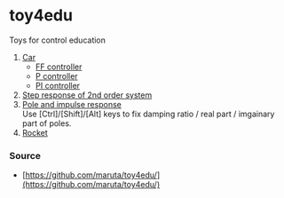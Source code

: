# toy4edu
Toys for control education

1. [Car](https://maruta.github.io/toy4edu/car01/index.html)
   * [FF controller](https://maruta.github.io/toy4edu/car01/index.html#/hU/RCoMwDPyagu5Bgk7ERzcZjH2FaAdCaaWmTv9+qYF26MPgaK93uaQR0MxT99GJqG4CGpFDwAqi8ALx+8HaDhbUy0npjUZrlJKWnbfTPY5GE00WX0UT+MLUdz3N/4WSSKf1j6Kls+TkKwiQwbUUxf8eLkR8+LJ35RjUBCvRWR3/s4txm6eeHPI+LmzKGMZ5Ut3G5pKheYyrHJI8jUVVG0cRJ1K1KUtf)
   * [P controller](https://maruta.github.io/toy4edu/car01/index.html#/fVB/C4MgEP00Qg02XDFif/aDwdiniHIQiIadrr79zm5oFAxOPd97d8+T8XIa249KWFExXrKMh5g5yz2Aeb2jlh3F7+6AdFqB0VIKQ8zbqg4GrTBNnFehAx2Q+q4H/21IAbgbf8kb3G9U+QrAleUV+WKQWgTS151xuZ/or4kNZb77aW206W0EWKPig1cwjvtUowUa2IavoOiHaZTtQqS7gH4Ms+iTLI2ioolWmGNSNClBXw==)
   * [PI controller](https://maruta.github.io/toy4edu/car01/index.html#/fVHRCoMwDPyaggobrrLJHudEGPsK0Q4KpUptnf79UqNtURjENlzO3HkKpglNOYODZCWccBUkfQx9/ZURyW1vZ1tNMH8sNPrcjebdKL2PB6TppFadEEzh5GNko3knoY1GywIFvHRstx70w4Jlg3WvnPkrvvvuHXJZEe4QikirQ051W78bPEKJJRUfilU4wTOGJAyNFkhhCWzM/tnFpcYtXVwmmw7sWW0m+EMCJcW0UdLnsYA+zZfsjcY8jUsaq+VDL+oZh+NZdxWfWBvR2JPy0ktBD01exgj9AA==)
2. [Step response of 2nd order system](https://maruta.github.io/toy4edu/stepresp2/index.html)
3. [Pole and impulse response](https://maruta.github.io/toy4edu/poleresp/index.html)  
  Use [Ctrl]/[Shift]/[Alt] keys to fix damping ratio / real part / imgainary part of poles.
4. [Rocket](https://maruta.github.io/toy4edu/rocket/index.html)

### Source

 * [https://github.com/maruta/toy4edu/](https://github.com/maruta/toy4edu/)
